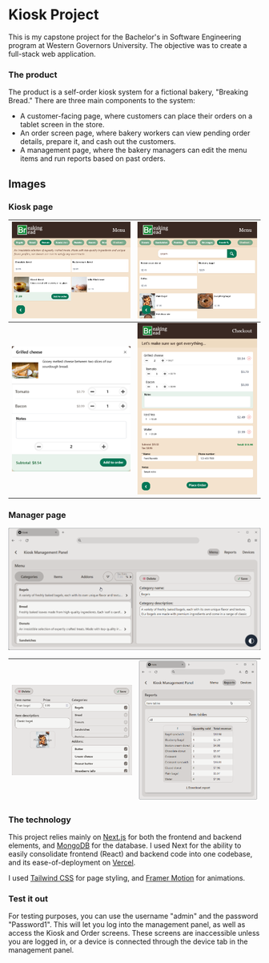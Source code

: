 # Kiosk Project
This is my capstone project for the Bachelor's in Software Engineering program at Western Governors University. The objective was to create a full-stack web application.

### The product
The product is a self-order kiosk system for a fictional bakery, "Breaking Bread." There are three main components to the system:
- A customer-facing page, where customers can place their orders on a tablet screen in the store.
- An order screen page, where bakery workers can view pending order details, prepare it, and cash out the customers.
- A management page, where the bakery managers can edit the menu items and run reports based on past orders.

## Images
### Kiosk page
|![menu screen](images/menu%20screen.png)|![search screen](images/search%20screen.png)|
|-|-|
|![order screen](images/add%20item%20screen.png)|![checkout screen](images/checkout%20screen.png)|

### Manager page
![menu customization](images/menu%20customization.png)

|![item edit](images/item%20edit.png)|![manager reports](images/manager%20reports.png)|
|-|-|

### The technology
This project relies mainly on [Next.js](https://nextjs.org/) for both the frontend and backend elements, and [MongoDB](https://www.mongodb.com/) for the database. I used Next for the ability to easily consolidate frontend (React) and backend code into one codebase, and its ease-of-deployment on [Vercel](https://vercel.com/).

I used [Tailwind CSS](https://tailwindcss.com/) for page styling, and [Framer Motion](https://www.framer.com/motion/) for animations.

### Test it out
For testing purposes, you can use the username "admin" and the password "Password1". This will let you log into the management panel, as well as access the Kiosk and Order screens. These screens are inaccessible unless you are logged in, or a device is connected through the device tab in the management panel.
